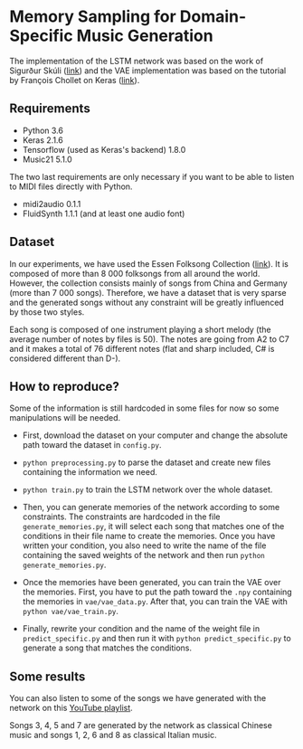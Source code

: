 # Memory Sampling for Domain-Specific Music Generation

The implementation of the LSTM network was based on the work of Sigurður Skúli ([link](https://towardsdatascience.com/how-to-generate-music-using-a-lstm-neural-network-in-keras-68786834d4c5)) and the VAE implementation was based on the tutorial by François Chollet on Keras ([link](https://blog.keras.io/building-autoencoders-in-keras.html)).

## Requirements

- Python 3.6
- Keras 2.1.6
- Tensorflow (used as Keras's backend) 1.8.0
- Music21 5.1.0

The two last requirements are only necessary if you want to be able to listen to MIDI files directly with Python.

- midi2audio 0.1.1
- FluidSynth 1.1.1 (and at least one audio font)

## Dataset

In our experiments, we have used the Essen Folksong Collection ([link](http://kern.ccarh.org/browse?l=essen)). It is composed of more than 8 000 folksongs from all around the world. However, the collection consists mainly of songs from China and Germany (more than 7 000 songs). Therefore, we have a dataset that is very sparse and the generated songs without any constraint will be greatly influenced by those two styles.

Each song is composed of one instrument playing a short melody (the average number of notes by files is 50). The notes are going from A2 to C7 and it makes a total of 76 different notes (flat and sharp included, C# is considered different than D-).

## How to reproduce?

Some of the information is still hardcoded in some files for now so some manipulations will be needed.

- First, download the dataset on your computer and change the absolute path toward the dataset in `config.py`.

- `python preprocessing.py` to parse the dataset and create new files containing the information we need.

- `python train.py` to train the LSTM network over the whole dataset.

- Then, you can generate memories of the network according to some constraints. The constraints are hardcoded in the file `generate_memories.py`, it will select each song that matches one of the conditions in their file name to create the memories. Once you have written your condition, you also need to write the name of the file containing the saved weights of the network and then run `python generate_memories.py`.

- Once the memories have been generated, you can train the VAE over the memories. First, you have to put the path toward the `.npy` containing the memories in `vae/vae_data.py`. After that, you can train the VAE with `python vae/vae_train.py`.

- Finally, rewrite your condition and the name of the weight file in `predict_specific.py` and then run it with `python predict_specific.py` to generate a song that matches the conditions.

## Some results

You can also listen to some of the songs we have generated with the network on this [YouTube playlist](https://www.youtube.com/playlist?list=PLdKj_LiBuAbVMAZHQE9tV3ClKtI_yEtfk).

Songs 3, 4, 5 and 7 are generated by the network as classical Chinese music and songs 1, 2, 6 and 8 as classical Italian music.
